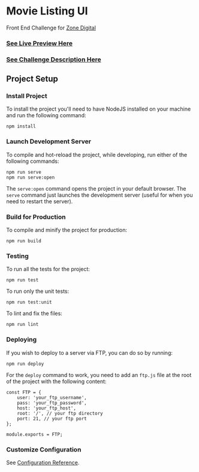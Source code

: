 # Movie Listing UI

Front End Challenge for [Zone Digital](https://www.zonedigital.com/)

### [See Live Preview Here](https://movieslist.ddev.ro/)

### [See Challenge Description Here](https://zone.github.io/frontend/movie-listing-ui)

## Project Setup

### Install Project
To install the project you'll need to have NodeJS installed on your machine and run the following command:
```
npm install
```

### Launch Development Server
To compile and hot-reload the project, while developing, run either of the following commands:
```
npm run serve
npm run serve:open
```
The `serve:open` command opens the project in your default browser. The `serve` command just launches the development server (useful for when you need to restart the server).

### Build for Production
To compile and minify the project for production:
```
npm run build
```

### Testing
To run all the tests for the project:
```
npm run test
```

To run only the unit tests:
```
npm run test:unit
```

To lint and fix the files:
```
npm run lint
```

### Deploying
If you wish to deploy to a server via FTP, you can do so by running:
```
npm run deploy
```
For the `deploy` command to work, you need to add an `ftp.js` file at the root of the project with the following content:
```
const FTP = {
	user: 'your_ftp_username',
	pass: 'your_ftp_password',
	host: 'your_ftp_host',
	root: '/', // your ftp directory
	port: 21, // your ftp port
};

module.exports = FTP;
```

### Customize Configuration
See [Configuration Reference](https://cli.vuejs.org/config/).
